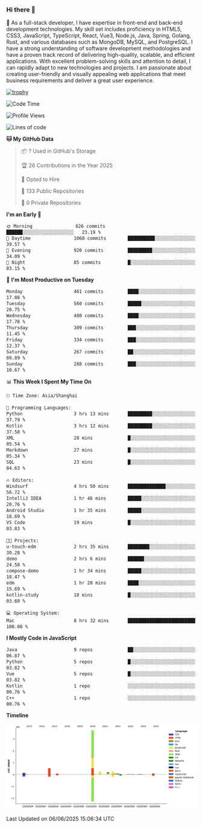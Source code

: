 ### Hi there 👋

🌱 As a full-stack developer, I have expertise in front-end and back-end development technologies. My skill set includes proficiency in HTML5, CSS3, JavaScript, TypeScript, React, Vue3, Node.js, Java, Spring, Golang, Rust, and various databases such as MongoDB, MySQL, and PostgreSQL. I have a strong understanding of software development methodologies and have a proven track record of delivering high-quality, scalable, and efficient applications. With excellent problem-solving skills and attention to detail, I can rapidly adapt to new technologies and projects. I am passionate about creating user-friendly and visually appealing web applications that meet business requirements and deliver a great user experience.

[![trophy](https://github-profile-trophy.vercel.app/?username=elton&rank=SECRET,SSS,SS,S,AAA,AA,A&theme=onedark&no-frame=true&margin-w=10)](https://github.com/ryo-ma/github-profile-trophy)

<!--START_SECTION:waka-->
![Code Time](http://img.shields.io/badge/Code%20Time-1%2C678%20hrs%2057%20mins-blue)

![Profile Views](http://img.shields.io/badge/Profile%20Views-0-blue)

![Lines of code](https://img.shields.io/badge/From%20Hello%20World%20I%27ve%20Written-5.7%20million%20lines%20of%20code-blue)

**🐱 My GitHub Data** 

> 📦 ? Used in GitHub's Storage 
 > 
> 🏆 26 Contributions in the Year 2025
 > 
> 💼 Opted to Hire
 > 
> 📜 133 Public Repositories 
 > 
> 🔑 0 Private Repositories 
 > 
**I'm an Early 🐤** 

```text
🌞 Morning                626 commits         ██████░░░░░░░░░░░░░░░░░░░   23.19 % 
🌆 Daytime                1068 commits        ██████████░░░░░░░░░░░░░░░   39.57 % 
🌃 Evening                920 commits         █████████░░░░░░░░░░░░░░░░   34.09 % 
🌙 Night                  85 commits          █░░░░░░░░░░░░░░░░░░░░░░░░   03.15 % 
```
📅 **I'm Most Productive on Tuesday** 

```text
Monday                   461 commits         ████░░░░░░░░░░░░░░░░░░░░░   17.08 % 
Tuesday                  560 commits         █████░░░░░░░░░░░░░░░░░░░░   20.75 % 
Wednesday                480 commits         ████░░░░░░░░░░░░░░░░░░░░░   17.78 % 
Thursday                 309 commits         ███░░░░░░░░░░░░░░░░░░░░░░   11.45 % 
Friday                   334 commits         ███░░░░░░░░░░░░░░░░░░░░░░   12.37 % 
Saturday                 267 commits         ██░░░░░░░░░░░░░░░░░░░░░░░   09.89 % 
Sunday                   288 commits         ███░░░░░░░░░░░░░░░░░░░░░░   10.67 % 
```


📊 **This Week I Spent My Time On** 

```text
🕑︎ Time Zone: Asia/Shanghai

💬 Programming Languages: 
Python                   3 hrs 13 mins       █████████░░░░░░░░░░░░░░░░   37.79 % 
Kotlin                   3 hrs 12 mins       █████████░░░░░░░░░░░░░░░░   37.58 % 
XML                      28 mins             █░░░░░░░░░░░░░░░░░░░░░░░░   05.54 % 
Markdown                 27 mins             █░░░░░░░░░░░░░░░░░░░░░░░░   05.34 % 
SQL                      23 mins             █░░░░░░░░░░░░░░░░░░░░░░░░   04.63 % 

🔥 Editors: 
Windsurf                 4 hrs 50 mins       ██████████████░░░░░░░░░░░   56.72 % 
IntelliJ IDEA            1 hr 46 mins        █████░░░░░░░░░░░░░░░░░░░░   20.76 % 
Android Studio           1 hr 35 mins        █████░░░░░░░░░░░░░░░░░░░░   18.69 % 
VS Code                  19 mins             █░░░░░░░░░░░░░░░░░░░░░░░░   03.83 % 

🐱‍💻 Projects: 
u-touch-edm              2 hrs 35 mins       ████████░░░░░░░░░░░░░░░░░   30.28 % 
demo                     2 hrs 6 mins        ██████░░░░░░░░░░░░░░░░░░░   24.58 % 
compose-demo             1 hr 34 mins        █████░░░░░░░░░░░░░░░░░░░░   18.47 % 
edm                      1 hr 20 mins        ████░░░░░░░░░░░░░░░░░░░░░   15.69 % 
kotlin-study             18 mins             █░░░░░░░░░░░░░░░░░░░░░░░░   03.60 % 

💻 Operating System: 
Mac                      8 hrs 32 mins       █████████████████████████   100.00 % 
```

**I Mostly Code in JavaScript** 

```text
Java                     9 repos             ██░░░░░░░░░░░░░░░░░░░░░░░   06.87 % 
Python                   5 repos             █░░░░░░░░░░░░░░░░░░░░░░░░   03.82 % 
Vue                      5 repos             █░░░░░░░░░░░░░░░░░░░░░░░░   03.82 % 
Kotlin                   1 repo              ░░░░░░░░░░░░░░░░░░░░░░░░░   00.76 % 
C++                      1 repo              ░░░░░░░░░░░░░░░░░░░░░░░░░   00.76 % 
```



**Timeline**

![Lines of Code chart](https://raw.githubusercontent.com/elton/elton/main/assets/bar_graph.png)


 Last Updated on 06/06/2025 15:06:34 UTC
<!--END_SECTION:waka-->

<!--
**elton/elton** is a ✨ _special_ ✨ repository because its `README.md` (this file) appears on your GitHub profile.

Here are some ideas to get you started:

- 🔭 I’m currently working on ...
- 🌱 I’m currently learning ...
- 👯 I’m looking to collaborate on ...
- 🤔 I’m looking for help with ...
- 💬 Ask me about ...
- 📫 How to reach me: ...
- 😄 Pronouns: ...
- ⚡ Fun fact: ...
-->
